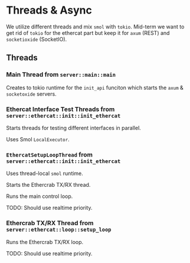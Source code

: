 # Threads & Async
We utilize different threads and mix `smol` with `tokio`.
Mid-term we want to get rid of `tokio` for the ethercat part but keep it for `axum` (REST) and `socketioxide` (SocketIO).

## Threads
### Main Thread from `server::main::main`

Creates to tokio runtime for the `init_api` funciton which starts the `axum` & `socketoxide` servers.

### Ethercat Interface Test Threads from `server::ethercat::init::init_ethercat`  
Starts threads for testing different interfaces in parallel.

Uses Smol `LocalExecutor`.

### `EthercatSetupLoopThread` from `server::ethercat::init::init_ethercat`
Uses thread-local `smol` runtime.

Starts the Ethercrab TX/RX thread.

Runs the main control loop.

TODO: Should use realtime priority.

### Ethercrab TX/RX Thread from `server::ethercat::loop::setup_loop`
Runs the Ethercrab TX/RX loop.

TODO: Should use realtime priority.